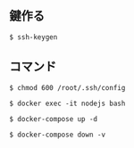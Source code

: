 ## 鍵作る

```
$ ssh-keygen
```

## コマンド

```
$ chmod 600 /root/.ssh/config

$ docker exec -it nodejs bash

$ docker-compose up -d

$ docker-compose down -v
```